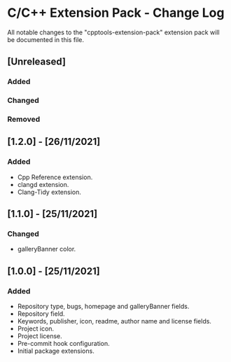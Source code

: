 # C/C++ Extension Pack - Change Log

All notable changes to the "cpptools-extension-pack" extension pack will be documented in this file.

## [Unreleased]

### Added

### Changed

### Removed

## [1.2.0] - [26/11/2021]

### Added
- Cpp Reference extension.
- clangd extension.
- Clang-Tidy extension.

## [1.1.0] - [25/11/2021]

### Changed
- galleryBanner color.

## [1.0.0] - [25/11/2021]

### Added
- Repository type, bugs, homepage and galleryBanner fields.
- Repository field.
- Keywords, publisher, icon, readme, author name and license fields.
- Project icon.
- Project license.
- Pre-commit hook configuration.
- Initial package extensions.
